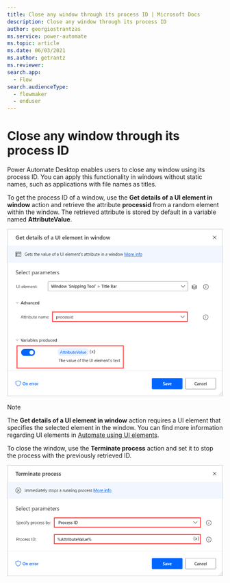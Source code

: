 ```yaml
---
title: Close any window through its process ID | Microsoft Docs
description: Close any window through its process ID
author: georgiostrantzas
ms.service: power-automate
ms.topic: article
ms.date: 06/03/2021
ms.author: getrantz
ms.reviewer:
search.app: 
  - Flow
search.audienceType: 
  - flowmaker
  - enduser
---
```


# Close any window through its process ID

Power Automate Desktop enables users to close any window using its process ID. You can apply this functionality in windows without static names, such as applications with file names as titles.

To get the process ID of a window, use the **Get details of a UI element in window** action and retrieve the attribute **processid** from a random element within the window. The retrieved attribute is stored by default in a variable named **AttributeValue**.

![The configured Get details of a UI element in window action.](media/close-window-process-id/get-details-ui-element-action.png)

> [!NOTE]
> The **Get details of a UI element in window** action requires a UI element that specifies the selected element in the window. You can find more information regarding UI elements in [Automate using UI elements](../ui-elements.md).

To close the window, use the **Terminate process** action and set it to stop the process with the previously retrieved ID.

![The configured Terminate process action.](media/close-window-process-id/terminate-process-action.png)